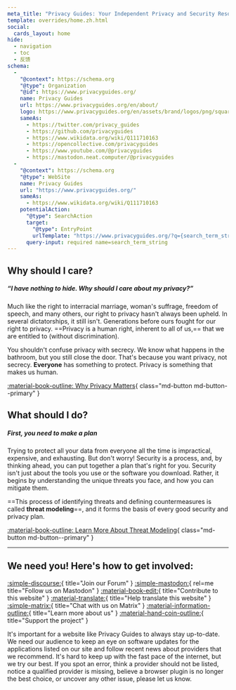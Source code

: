```yaml
---
meta_title: "Privacy Guides: Your Independent Privacy and Security Resource"
template: overrides/home.zh.html
social:
  cards_layout: home
hide:
  - navigation
  - toc
  - 反馈
schema:
  - 
    "@context": https://schema.org
    "@type": Organization
    "@id": https://www.privacyguides.org/
    name: Privacy Guides
    url: https://www.privacyguides.org/en/about/
    logo: https://www.privacyguides.org/en/assets/brand/logos/png/square/pg-yellow.png
    sameAs:
      - https://twitter.com/privacy_guides
      - https://github.com/privacyguides
      - https://www.wikidata.org/wiki/Q111710163
      - https://opencollective.com/privacyguides
      - https://www.youtube.com/@privacyguides
      - https://mastodon.neat.computer/@privacyguides
  - 
    "@context": https://schema.org
    "@type": WebSite
    name: Privacy Guides
    url: "https://www.privacyguides.org/"
    sameAs:
      - https://www.wikidata.org/wiki/Q111710163
    potentialAction:
      "@type": SearchAction
      target:
        "@type": EntryPoint
        urlTemplate: "https://www.privacyguides.org/?q={search_term_string}"
      query-input: required name=search_term_string
---
```


<!-- markdownlint-disable-next-line -->
## Why should I care?

##### “I have nothing to hide. Why should I care about my privacy?”

Much like the right to interracial marriage, woman's suffrage, freedom of speech, and many others, our right to privacy hasn't always been upheld. In several dictatorships, it still isn't. Generations before ours fought for our right to privacy. ==Privacy is a human right, inherent to all of us,== that we are entitled to (without discrimination).

You shouldn't confuse privacy with secrecy. We know what happens in the bathroom, but you still close the door. That's because you want privacy, not secrecy. **Everyone** has something to protect. Privacy is something that makes us human.

[:material-book-outline: Why Privacy Matters](basics/why-privacy-matters.md){ class="md-button md-button--primary" }

## What should I do?

##### First, you need to make a plan

Trying to protect all your data from everyone all the time is impractical, expensive, and exhausting. But don't worry! Security is a process, and, by thinking ahead, you can put together a plan that's right for you. Security isn't just about the tools you use or the software you download. Rather, it begins by understanding the unique threats you face, and how you can mitigate them.

==This process of identifying threats and defining countermeasures is called **threat modeling**==, and it forms the basis of every good security and privacy plan.

[:material-book-outline: Learn More About Threat Modeling](basics/threat-modeling.md){ class="md-button md-button--primary" }

---

## We need you! Here's how to get involved:

[:simple-discourse:](https://discuss.privacyguides.net){ title="Join our Forum" }
[:simple-mastodon:](https://mastodon.neat.computer/@privacyguides){ rel=me title="Follow us on Mastodon" }
[:material-book-edit:](https://github.com/privacyguides/privacyguides.org){ title="Contribute to this website" }
[:material-translate:](https://matrix.to/#/#pg-i18n:aragon.sh){ title="Help translate this website" }
[:simple-matrix:](https://matrix.to/#/#privacyguides:matrix.org){ title="Chat with us on Matrix" }
[:material-information-outline:](about/index.md){ title="Learn more about us" }
[:material-hand-coin-outline:](about/donate.md){ title="Support the project" }

It's important for a website like Privacy Guides to always stay up-to-date. We need our audience to keep an eye on software updates for the applications listed on our site and follow recent news about providers that we recommend. It's hard to keep up with the fast pace of the internet, but we try our best. If you spot an error, think a provider should not be listed, notice a qualified provider is missing, believe a browser plugin is no longer the best choice, or uncover any other issue, please let us know.
